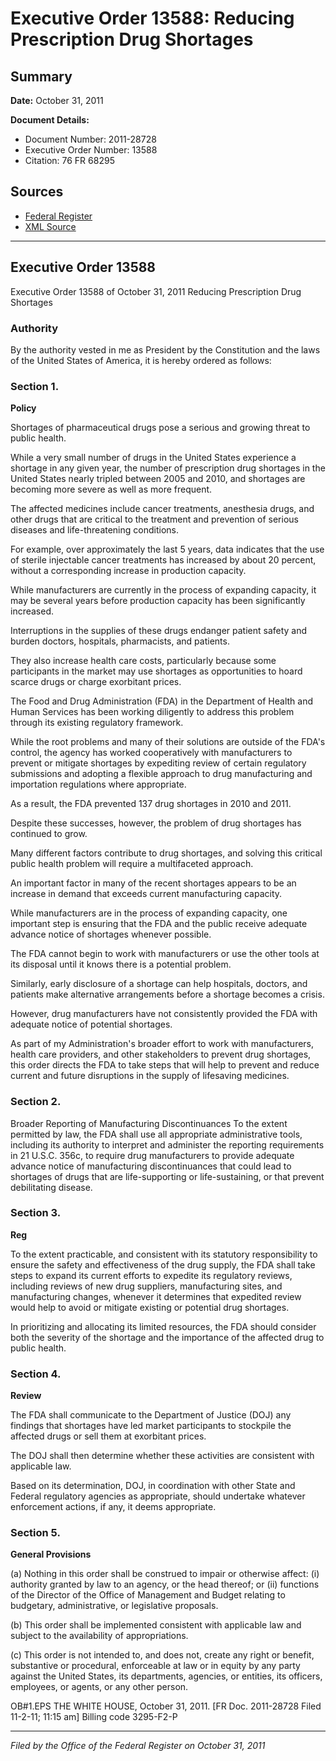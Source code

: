 # Executive Order 13588: Reducing Prescription Drug Shortages

## Summary

**Date:** October 31, 2011

**Document Details:**
- Document Number: 2011-28728
- Executive Order Number: 13588
- Citation: 76 FR 68295

## Sources
- [Federal Register](https://www.federalregister.gov/documents/2011/11/03/2011-28728/reducing-prescription-drug-shortages)
- [XML Source](https://www.federalregister.gov/documents/full_text/xml/2011/11/03/2011-28728.xml)

---

## Executive Order 13588

Executive Order 13588 of October 31, 2011
Reducing Prescription Drug Shortages
### Authority

By the authority vested in me as President by the Constitution and the laws of the United States of America, it is hereby ordered as follows:
### Section 1.

**Policy**

Shortages of pharmaceutical drugs pose a serious and growing threat to public health.

While a very small number of drugs in the United States experience a shortage in any given year, the number of prescription drug shortages in the United States nearly tripled between 2005 and 2010, and shortages are becoming more severe as well as more frequent.

The affected medicines include cancer treatments, anesthesia drugs, and other drugs that are critical to the treatment and prevention of serious diseases and life-threatening conditions.

For example, over approximately the last 5 years, data indicates that the use of sterile injectable cancer treatments has increased by about 20 percent, without a corresponding increase in production capacity.

While manufacturers are currently in the process of expanding capacity, it may be several years before production capacity has been significantly increased.

Interruptions in the supplies of these drugs endanger patient safety and burden doctors, hospitals, pharmacists, and patients.

They also increase health care costs, particularly because some participants in the market may use shortages as opportunities to hoard scarce drugs or charge exorbitant prices.

The Food and Drug Administration (FDA) in the Department of Health and Human Services has been working diligently to address this problem through its existing regulatory framework.

While the root problems and many of their solutions are outside of the FDA's control, the agency has worked cooperatively with manufacturers to prevent or mitigate shortages by expediting review of certain regulatory submissions and adopting a flexible approach to drug manufacturing and importation regulations where appropriate.

As a result, the FDA prevented 137 drug shortages in 2010 and 2011.

Despite these successes, however, the problem of drug shortages has continued to grow.

Many different factors contribute to drug shortages, and solving this critical public health problem will require a multifaceted approach.

An important factor in many of the recent shortages appears to be an increase in demand that exceeds current manufacturing capacity.

While manufacturers are in the process of expanding capacity, one important step is ensuring that the FDA and the public receive adequate advance notice of shortages whenever possible.

The FDA cannot begin to work with manufacturers or use the other tools at its disposal until it knows there is a potential problem.

Similarly, early disclosure of a shortage can help hospitals, doctors, and patients make alternative arrangements before a shortage becomes a crisis.

However, drug manufacturers have not consistently provided the FDA with adequate notice of potential shortages.

As part of my Administration's broader effort to work with manufacturers, health care providers, and other stakeholders to prevent drug shortages, this order directs the FDA to take steps that will help to prevent and reduce current and future disruptions in the supply of lifesaving medicines.
### Section 2.

Broader Reporting of Manufacturing Discontinuances 
To the extent permitted by law, the FDA shall use all appropriate administrative tools, including its authority to interpret and administer the reporting requirements in 21 U.S.C. 356c, to require drug manufacturers to provide adequate advance 
notice of manufacturing discontinuances that could lead to shortages of drugs that are life-supporting or life-sustaining, or that prevent debilitating disease.
### Section 3.

**Reg**

To the extent practicable, and consistent with its statutory responsibility to ensure the safety and effectiveness of the drug supply, the FDA shall take steps to expand its current efforts to expedite its regulatory reviews, including reviews of new drug suppliers, manufacturing sites, and manufacturing changes, whenever it determines that expedited review would help to avoid or mitigate existing or potential drug shortages.

In prioritizing and allocating its limited resources, the FDA should consider both the severity of the shortage and the importance of the affected drug to public health.
### Section 4.

**Review**

The FDA shall communicate to the Department of Justice (DOJ) any findings that shortages have led market participants to stockpile the affected drugs or sell them at exorbitant prices.

The DOJ shall then determine whether these activities are consistent with applicable law.

Based on its determination, DOJ, in coordination with other State and Federal regulatory agencies as appropriate, should undertake whatever enforcement actions, if any, it deems appropriate.
### Section 5.

**General Provisions**

(a) Nothing in this order shall be construed to impair or otherwise affect:
    (i) authority granted by law to an agency, or the head thereof; or 
    (ii) functions of the Director of the Office of Management and Budget relating to budgetary, administrative, or legislative proposals.

(b) This order shall be implemented consistent with applicable law and subject to the availability of appropriations.

(c) This order is not intended to, and does not, create any right or benefit, substantive or procedural, enforceable at law or in equity by any party against the United States, its departments, agencies, or entities, its officers, employees, or agents, or any other person.

OB#1.EPS
THE WHITE HOUSE,
October 31, 2011.
[FR Doc. 2011-28728
Filed 11-2-11; 11:15 am]
Billing code 3295-F2-P

---

*Filed by the Office of the Federal Register on October 31, 2011*
